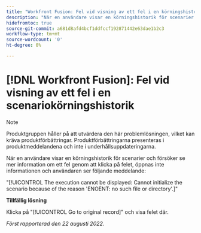 ```yaml
---
title: "Workfront Fusion: Fel vid visning av ett fel i en körningshistorik för scenario"
description: "När en användare visar en körningshistorik för scenarier och försöker se mer information om ett fel genom att klicka på felet, öppnas inte informationen och användaren ser ett felmeddelande."
hidefromtoc: true
source-git-commit: a681d8afd4bcf1ddfccf192871442e63dae1b2c3
workflow-type: tm+mt
source-wordcount: '0'
ht-degree: 0%

---
```



# [!DNL Workfront Fusion]: Fel vid visning av ett fel i en scenariokörningshistorik

>[!NOTE]
>
>Produktgruppen håller på att utvärdera den här problemlösningen, vilket kan kräva produktförbättringar. Produktförbättringarna presenteras i produktmeddelandena och inte i underhållsuppdateringarna.

När en användare visar en körningshistorik för scenarier och försöker se mer information om ett fel genom att klicka på felet, öppnas inte informationen och användaren ser följande meddelande:

&quot;[!UICONTROL The execution cannot be displayed: Cannot initialize the scenario because of the reason 'ENOENT: no such file or directory'.]&quot;

**Tillfällig lösning**

Klicka på &quot;[!UICONTROL Go to original record]&quot; och visa felet där.

_Först rapporterad den 22 augusti 2022._

